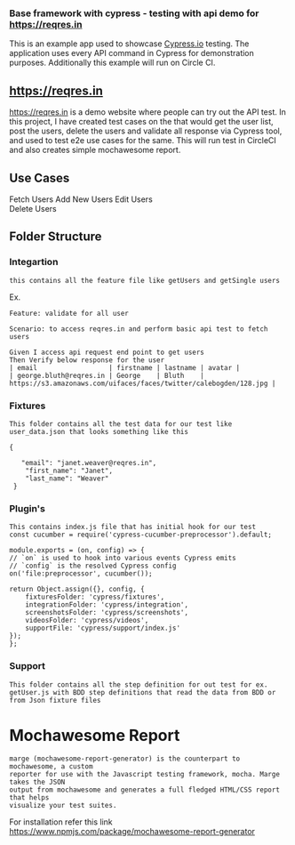 
### Base framework with cypress - testing with api demo for https://reqres.in

This is an example app used to showcase [Cypress.io](https://www.cypress.io/) testing. The application uses every API command in Cypress for demonstration purposes. Additionally this example will run on Circle CI.

## https://reqres.in
https://reqres.in is a demo website where people can try out the API test. In this project, I have created test cases on the that would get the user list, post the users, delete the users and validate all response via Cypress tool, and used to test e2e use cases for the same. This will run test in CircleCI and also creates simple mochawesome report. 

## Use Cases
Fetch Users
Add New Users
Edit Users    
Delete Users

## Folder Structure 
### Integartion 
    this contains all the feature file like getUsers and getSingle users 

Ex.

	Feature: validate for all user
	
    Scenario: to access reqres.in and perform basic api test to fetch users
	
    Given I access api request end point to get users 
	Then Verify below response for the user
    | email                  | firstname | lastname | avatar |
    | george.bluth@reqres.in | George    | Bluth    | 	https://s3.amazonaws.com/uifaces/faces/twitter/calebogden/128.jpg |

### Fixtures
	This folder contains all the test data for our test like user_data.json that looks something like this 
    
    {

       "email": "janet.weaver@reqres.in",
        "first_name": "Janet",
        "last_name": "Weaver"
     }
     
 
 ### Plugin's
 
 	This contains index.js file that has initial hook for our test 
    const cucumber = require('cypress-cucumber-preprocessor').default;

	module.exports = (on, config) => {
	// `on` is used to hook into various events Cypress emits
	// `config` is the resolved Cypress config
	on('file:preprocessor', cucumber());
 
	return Object.assign({}, config, {
		fixturesFolder: 'cypress/fixtures',
		integrationFolder: 'cypress/integration',
		screenshotsFolder: 'cypress/screenshots',
		videosFolder: 'cypress/videos',
		supportFile: 'cypress/support/index.js'
	});
	};


### Support

	This folder contains all the step definition for out test for ex. getUser.js with BDD step definitions that read the data from BDD or from Json fixture files
    
# Mochawesome Report

	marge (mochawesome-report-generator) is the counterpart to mochawesome, a custom 		
    reporter for use with the Javascript testing framework, mocha. Marge takes the JSON 	
    output from mochawesome and generates a full fledged HTML/CSS report that helps 		
    visualize your test suites.
  For installation refer this link https://www.npmjs.com/package/mochawesome-report-generator
  
  
  